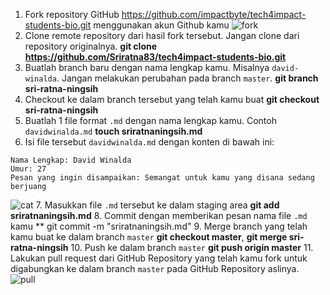 1. Fork repository GitHub https://github.com/impactbyte/tech4impact-students-bio.git menggunakan akun Github kamu 
![fork](https://user-images.githubusercontent.com/90690012/134177232-74a59c7b-0daa-4072-a569-2af9362328e7.PNG)
2. Clone remote repository dari hasil fork tersebut. Jangan clone dari repository originalnya. **git clone https://github.com/Sriratna83/tech4impact-students-bio.git** 
3. Buatlah branch baru dengan nama lengkap kamu. Misalnya `david-winalda`. Jangan melakukan perubahan pada branch `master`. **git branch sri-ratna-ningsih**
4. Checkout ke dalam branch tersebut yang telah kamu buat **git checkout sri-ratna-ningsih**
5. Buatlah 1 file format `.md` dengan nama lengkap kamu. Contoh `davidwinalda.md` **touch sriratnaningsih.md**
6. Isi file tersebut `davidwinalda.md` dengan konten di bawah ini:
```
Nama Lengkap: David Winalda
Umur: 27
Pesan yang ingin disampaikan: Semangat untuk kamu yang disana sedang berjuang
```
![cat](https://user-images.githubusercontent.com/90690012/134177544-c45bde99-0d8c-47e2-b54d-3f7842cfdeba.PNG)
7. Masukkan file `.md` tersebut ke dalam staging area **git add sriratnaningsih.md**
8. Commit dengan memberikan pesan nama file `.md` kamu ** git commit -m "sriratnaningsih.md"
9. Merge branch yang telah kamu buat ke dalam branch `master` **git checkout master**, **git merge sri-ratna-ningsih**
10. Push ke dalam branch `master` **git push origin master**
11. Lakukan pull request dari GitHub Repository yang telah kamu fork untuk digabungkan ke dalam branch `master` pada GitHub Repository aslinya. 
![pull](https://user-images.githubusercontent.com/90690012/134177507-13ed4bf0-f70c-4212-8ab2-29dc856d605d.PNG)